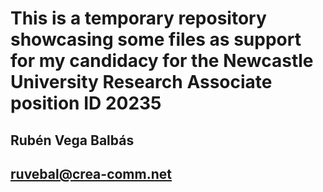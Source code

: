 # This is a temporary repository showcasing some files as support for my candidacy for the Newcastle University Research Associate position ID 20235
## Rubén Vega Balbás
## ruvebal@crea-comm.net
